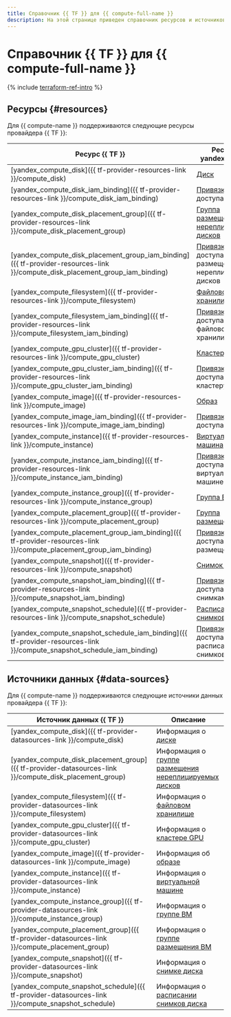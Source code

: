 ```yaml
---
title: Справочник {{ TF }} для {{ compute-full-name }}
description: На этой странице приведен справочник ресурсов и источников данных провайдера {{ TF }}, которые поддерживаются для сервиса {{ compute-name }}.
---
```


# Справочник {{ TF }} для {{ compute-full-name }}


{% include [terraform-ref-intro](../_includes/terraform-ref-intro.md) %}

## Ресурсы {#resources}

Для {{ compute-name }} поддерживаются следующие ресурсы провайдера {{ TF }}:

| **Ресурс {{ TF }}** | **Ресурс {{ yandex-cloud }}** |
| --- | --- |
| [yandex_compute_disk]({{ tf-provider-resources-link }}/compute_disk) | [Диск](./concepts/disk.md) |
| [yandex_compute_disk_iam_binding]({{ tf-provider-resources-link }}/compute_disk_iam_binding)| [Привязка](../iam/concepts/access-control/index.md#access-bindings) прав доступа к диску |
| [yandex_compute_disk_placement_group]({{ tf-provider-resources-link }}/compute_disk_placement_group) | [Группа размещения нереплицируемых дисков](./concepts/disk-placement-group.md) |
| [yandex_compute_disk_placement_group_iam_binding]({{ tf-provider-resources-link }}/compute_disk_placement_group_iam_binding) | [Привязка](../iam/concepts/access-control/index.md#access-bindings) прав доступа к группе размещения нереплицируемых дисков |
| [yandex_compute_filesystem]({{ tf-provider-resources-link }}/compute_filesystem) | [Файловое хранилище](./concepts/filesystem.md) |
| [yandex_compute_filesystem_iam_binding]({{ tf-provider-resources-link }}/compute_filesystem_iam_binding) | [Привязка](../iam/concepts/access-control/index.md#access-bindings) прав доступа к файловому хранилищу |
| [yandex_compute_gpu_cluster]({{ tf-provider-resources-link }}/compute_gpu_cluster) | [Кластер GPU](./concepts/gpus.md#gpu-clusters) |
| [yandex_compute_gpu_cluster_iam_binding]({{ tf-provider-resources-link }}/compute_gpu_cluster_iam_binding) | [Привязка](../iam/concepts/access-control/index.md#access-bindings) прав доступа к кластеру GPU |
| [yandex_compute_image]({{ tf-provider-resources-link }}/compute_image) | [Образ](./concepts/image.md) |
| [yandex_compute_image_iam_binding]({{ tf-provider-resources-link }}/compute_image_iam_binding) | [Привязка](../iam/concepts/access-control/index.md#access-bindings) прав доступа к образу |
| [yandex_compute_instance]({{ tf-provider-resources-link }}/compute_instance) | [Виртуальная машина](./concepts/vm.md) |
| [yandex_compute_instance_iam_binding]({{ tf-provider-resources-link }}/compute_instance_iam_binding) | [Привязка](../iam/concepts/access-control/index.md#access-bindings) прав доступа к виртуальной машине |
| [yandex_compute_instance_group]({{ tf-provider-resources-link }}/compute_instance_group) | [Группа ВМ](./concepts/instance-groups/index.md) |
| [yandex_compute_placement_group]({{ tf-provider-resources-link }}/compute_placement_group) | [Группа размещения ВМ](./concepts/placement-groups.md) |
| [yandex_compute_placement_group_iam_binding]({{ tf-provider-resources-link }}/compute_placement_group_iam_binding) | [Привязка](../iam/concepts/access-control/index.md#access-bindings) прав доступа к группе размещения ВМ |
| [yandex_compute_snapshot]({{ tf-provider-resources-link }}/compute_snapshot) | [Снимок диска](./concepts/snapshot.md) |
| [yandex_compute_snapshot_iam_binding]({{ tf-provider-resources-link }}/compute_snapshot_iam_binding) | [Привязка](../iam/concepts/access-control/index.md#access-bindings) прав доступа к снимкам диска |
| [yandex_compute_snapshot_schedule]({{ tf-provider-resources-link }}/compute_snapshot_schedule) | [Расписание снимков диска](./concepts/snapshot-schedule.md) |
| [yandex_compute_snapshot_schedule_iam_binding]({{ tf-provider-resources-link }}/compute_snapshot_schedule_iam_binding) | [Привязка](../iam/concepts/access-control/index.md#access-bindings) прав доступа к расписанию снимков диска |

## Источники данных {#data-sources}

Для {{ compute-name }} поддерживаются следующие источники данных провайдера {{ TF }}:

| **Источник данных {{ TF }}** | **Описание** |
| --- | --- |
| [yandex_compute_disk]({{ tf-provider-datasources-link }}/compute_disk) | Информация о [диске](./concepts/disk.md) |
| [yandex_compute_disk_placement_group]({{ tf-provider-datasources-link }}/compute_disk_placement_group) | Информация о [группе размещения нереплицируемых дисков](./concepts/disk-placement-group.md) |
| [yandex_compute_filesystem]({{ tf-provider-datasources-link }}/compute_filesystem) | Информация о [файловом хранилище](./concepts/filesystem.md) |
| [yandex_compute_gpu_cluster]({{ tf-provider-datasources-link }}/compute_gpu_cluster) | Информация о [кластере GPU](./concepts/gpus.md#gpu-clusters) |
| [yandex_compute_image]({{ tf-provider-datasources-link }}/compute_image) | Информация об [образе](./concepts/image.md) |
| [yandex_compute_instance]({{ tf-provider-datasources-link }}/compute_instance) | Информация о [виртуальной машине](./concepts/vm.md) |
| [yandex_compute_instance_group]({{ tf-provider-datasources-link }}/compute_instance_group) | Информация о [группе ВМ](./concepts/instance-groups/index.md) |
| [yandex_compute_placement_group]({{ tf-provider-datasources-link }}/compute_placement_group) | Информация о [группе размещения ВМ](./concepts/placement-groups.md) |
| [yandex_compute_snapshot]({{ tf-provider-datasources-link }}/compute_snapshot) | Информация о [снимке диска](./concepts/snapshot.md) |
| [yandex_compute_snapshot_schedule]({{ tf-provider-datasources-link }}/compute_snapshot_schedule) | Информация о [расписании снимков диска](./concepts/snapshot-schedule.md) |
